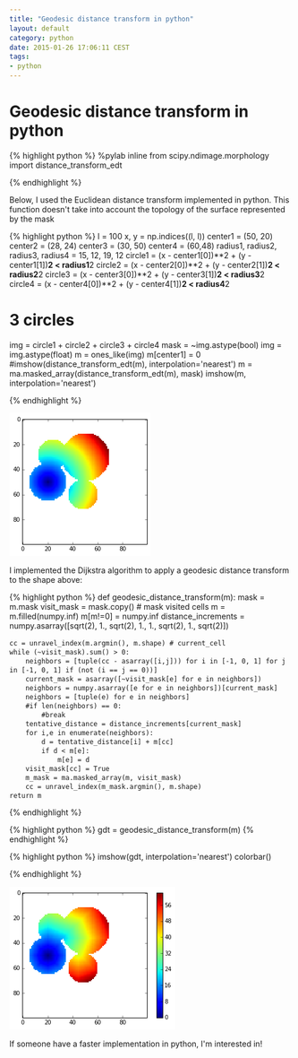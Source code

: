 ```yaml
---
title: "Geodesic distance transform in python"
layout: default
category: python
date: 2015-01-26 17:06:11 CEST
tags:
- python
---
```

# Geodesic distance transform in python


{% highlight python %}
%pylab inline
from scipy.ndimage.morphology import distance_transform_edt

{% endhighlight %}

Below, I used the Euclidean distance transform implemented in python. This
function doesn't take into account the topology of the surface represented by
the mask


{% highlight python %}
l = 100
x, y = np.indices((l, l))
center1 = (50, 20)
center2 = (28, 24)
center3 = (30, 50)
center4 = (60,48)
radius1, radius2, radius3, radius4 = 15, 12, 19, 12
circle1 = (x - center1[0])**2 + (y - center1[1])**2 < radius1**2
circle2 = (x - center2[0])**2 + (y - center2[1])**2 < radius2**2
circle3 = (x - center3[0])**2 + (y - center3[1])**2 < radius3**2
circle4 = (x - center4[0])**2 + (y - center4[1])**2 < radius4**2
# 3 circles
img = circle1 + circle2 + circle3 + circle4
mask = ~img.astype(bool)
img = img.astype(float)
m = ones_like(img)
m[center1] = 0
#imshow(distance_transform_edt(m), interpolation='nearest')
m = ma.masked_array(distance_transform_edt(m), mask)
imshow(m, interpolation='nearest')

{% endhighlight %}

![png](/assets/geodesic_distance_transform_files/geodesic_distance_transform_2_1.png)

I implemented the Dijkstra algorithm to apply a geodesic distance transform to
the shape above:

{% highlight python %}
def geodesic_distance_transform(m):
    mask = m.mask
    visit_mask = mask.copy() # mask visited cells
    m = m.filled(numpy.inf)
    m[m!=0] = numpy.inf
    distance_increments = numpy.asarray([sqrt(2), 1., sqrt(2), 1., 1., sqrt(2), 1., sqrt(2)])
    
    cc = unravel_index(m.argmin(), m.shape) # current_cell
    while (~visit_mask).sum() > 0:
        neighbors = [tuple(cc - asarray([i,j])) for i in [-1, 0, 1] for j in [-1, 0, 1] if (not (i == j == 0))]
        current_mask = asarray([~visit_mask[e] for e in neighbors])
        neighbors = numpy.asarray([e for e in neighbors])[current_mask]
        neighbors = [tuple(e) for e in neighbors]
        #if len(neighbors) == 0:
            #break
        tentative_distance = distance_increments[current_mask]
        for i,e in enumerate(neighbors):
            d = tentative_distance[i] + m[cc]
            if d < m[e]:
                m[e] = d
        visit_mask[cc] = True
        m_mask = ma.masked_array(m, visit_mask)
        cc = unravel_index(m_mask.argmin(), m.shape)
    return m

{% endhighlight %}

{% highlight python %}
gdt = geodesic_distance_transform(m)
{% endhighlight %}



{% highlight python %}
imshow(gdt, interpolation='nearest')
colorbar()

{% endhighlight %}

![png](/assets/geodesic_distance_transform_files/geodesic_distance_transform_6_1.png)

If someone have a faster implementation in python, I'm interested in!

